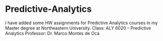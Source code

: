 # Predictive-Analytics

I have added some HW assignments for Predictive Analytics courses in my Master degree at Northeastern University.
Class: ALY 6020 – Predictive Analytics
Professor: Dr. Marco Montes de Oca
